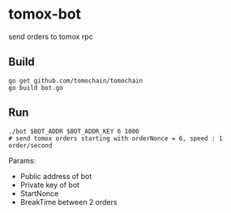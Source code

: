 # tomox-bot
send orders to tomox rpc

## Build
```
go get github.com/tomochain/tomochain
go build bot.go
```

## Run
 ```
 ./bot $BOT_ADDR $BOT_ADDR_KEY 6 1000
# send tomox orders starting with orderNonce = 6, speed : 1 order/second
 ```
 Params: 
 - Public address of bot
 - Private key of bot
 - StartNonce
 - BreakTime between 2 orders
 
